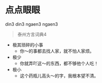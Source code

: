 # 点点眼眼
din3 din3 ngaen3 ngaen3
> 泰州方言词典4
- 极其琐碎的小事
  - 你～的事都去找人家，就不怕人家烦。
- 极少
  - 你就弄吖这～的东西，都不够他个人吃！
- 极小
  - 这个药瓶儿高头～的字，我根本望不清。
